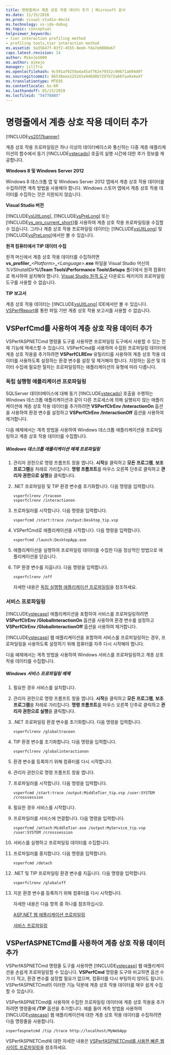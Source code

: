 ```yaml
---
title: 명령줄에서 계층 상호 작용 데이터 추가 | Microsoft 문서
ms.date: 11/15/2016
ms.prod: visual-studio-dev14
ms.technology: vs-ide-debug
ms.topic: conceptual
helpviewer_keywords:
- tier interaction profiling method
- profiling tools,tier interaction method
ms.assetid: 5a35647f-03f2-4555-8eeb-fda7e0080e67
caps.latest.revision: 14
author: MikeJo5000
ms.author: mikejo
manager: jillfra
ms.openlocfilehash: 9c591af9259a4a45af762e79552c99671a094d0f
ms.sourcegitcommit: 8b538eea125241e9d6d8b7297b72a66faa9a4a47
ms.translationtype: MTE95
ms.contentlocale: ko-KR
ms.lasthandoff: 01/23/2019
ms.locfileid: "54778885"
---
```

# <a name="adding-tier-interaction-data-from-the-command-line"></a>명령줄에서 계층 상호 작용 데이터 추가
[!INCLUDE[vs2017banner](../includes/vs2017banner.md)]

계층 상호 작용 프로파일링은 하나 이상의 데이터베이스와 통신하는 다중 계층 애플리케이션의 함수에서 동기 [!INCLUDE[vstecado](../includes/vstecado-md.md)] 호출의 실행 시간에 대한 추가 정보를 제공합니다.  
  
 **Windows 8 및 Windows Server 2012**  
  
 Windows 8 데스크톱 앱 및 Windows Server 2012 앱에서 계층 상호 작용 데이터를 수집하려면 계측 방법을 사용해야 합니다. Windows 스토어 앱에서 계층 상호 작용 데이터를 수집하는 것은 지원되지 않습니다.  
  
 **Visual Studio 버전**  
  
 [!INCLUDE[vsUltLong](../includes/vsultlong-md.md)], [!INCLUDE[vsPreLong](../includes/vsprelong-md.md)] 또는 [!INCLUDE[vs_pro_current_short](../includes/vs-pro-current-short-md.md)]를 사용하여 계층 상호 작용 프로파일링을 수집할 수 있습니다. 그러나 계층 상호 작용 프로파일링 데이터는 [!INCLUDE[vsUltLong](../includes/vsultlong-md.md)] 및 [!INCLUDE[vsPreLong](../includes/vsprelong-md.md)]에서만 볼 수 있습니다.  
  
 **원격 컴퓨터에서 TIP 데이터 수집**  
  
 원격 머신에서 계층 상호 작용 데이터를 수집하려면 **vs\_profiler\_**_\<Platform>_**\_**_\<Language>_**.exe** 파일을 Visual Studio 머신의 _%VSInstallDir_**%\Team Tools\Performance Tools\Setups** 폴더에서 원격 컴퓨터로 복사하여 설치해야 합니다. [Visual Studio 원격 도구](http://msdn.microsoft.com/library/90f45630-0d26-4698-8c1f-63f85a12db9c) 다운로드 패키지의 프로파일링 도구를 사용할 수 없습니다.  
  
 **TIP 보고서**  
  
 계층 상호 작용 데이터는 [!INCLUDE[vsUltLong](../includes/vsultlong-md.md)] IDE에서만 볼 수 있습니다. [VSPerfReport](../profiling/vsperfreport.md)를 통한 파일 기반 계층 상호 작용 보고서를 사용할 수 없습니다.  
  
## <a name="adding-tier-interaction-data-with-vsperfcmd"></a>VSPerfCmd를 사용하여 계층 상호 작용 데이터 추가  
 VSPerfASPNETCmd 명령줄 도구를 사용하면 프로파일링 도구에서 사용할 수 있는 전체 기능에 액세스할 수 있습니다. VSPerfCmd를 사용하여 수집된 프로파일링 데이터에 계층 상호 작용을 추가하려면 **VSPerfCLREnv** 유틸리티를 사용하여 계층 상호 작용 데이터를 사용하도록 설정하는 환경 변수를 설정 및 제거해야 합니다. 지정하는 옵션 및 데이터 수집에 필요한 절차는 프로파일링하는 애플리케이션의 유형에 따라 다릅니다.  
  
### <a name="profiling-stand-alone-applications"></a>독립 실행형 애플리케이션 프로파일링  
 SQLServer 데이터베이스에 대해 동기 [!INCLUDE[vstecado](../includes/vstecado-md.md)] 호출을 수행하는 Windows 데스크톱 애플리케이션과 같이 다른 프로세스에 의해 실행되지 않는 애플리케이션에 계층 상호 작용 데이터를 추가하려면 **VSPerfClrEnv /InteractionOn** 옵션을 사용하여 환경 변수를 설정하고 **VSPerfClrEnv /InteractionOff** 옵션을 사용하여 제거합니다.  
  
 다음 예제에서는 계측 방법을 사용하여 Windows 데스크톱 애플리케이션을 프로파일링하고 계층 상호 작용 데이터를 수집합니다.  
  
##### <a name="profiling-a-windows-desktop-application-example"></a>Windows 데스크톱 애플리케이션 예제 프로파일링  
  
1. 관리자 권한으로 명령 프롬프트 창을 엽니다. **시작**을 클릭하고 **모든 프로그램**, **보조 프로그램**을 차례로 가리킵니다. **명령 프롬프트**를 마우스 오른쪽 단추로 클릭하고 **관리자 권한으로 실행**을 클릭합니다.  
  
2. .NET 프로파일링 및 TIP 환경 변수를 초기화합니다. 다음 명령을 입력합니다.  
  
   ```  
   vsperfclrenv /traceon  
   vsperfclrenv /interactionon  
   ```  
  
3. 프로파일러를 시작합니다. 다음 명령을 입력합니다.  
  
   ```  
   vsperfcmd /start:trace /output:Desktop_tip.vsp   
   ```  
  
4. VSPerfCmd로 애플리케이션을 시작합니다. 다음 명령을 입력합니다.  
  
   ```  
   vsperfcmd /launch:DesktopApp.exe  
   ```  
  
5. 애플리케이션을 실행하여 프로파일링 데이터를 수집한 다음 정상적인 방법으로 애플리케이션을 닫습니다.  
  
6. TIP 환경 변수를 지웁니다. 다음 명령을 입력합니다.  
  
   ```  
   vsperfclrenv /off  
   ```  
  
   자세한 내용은 [독립 실행형 애플리케이션 프로파일링](../profiling/command-line-profiling-of-stand-alone-applications.md)을 참조하세요.  
  
### <a name="profiling-services"></a>서비스 프로파일링  
 [!INCLUDE[vstecasp](../includes/vstecasp-md.md)] 애플리케이션을 포함하여 서비스를 프로파일링하려면 **VSPerfClrEnv /GlobalInteractionOn** 옵션을 사용하여 환경 변수를 설정하고 **VSPerfClrEnv /GlobalInteractionOff** 옵션을 사용하여 제거합니다.  
  
 [!INCLUDE[vstecasp](../includes/vstecasp-md.md)] 웹 애플리케이션을 포함하여 서비스를 프로파일링하는 경우, 프로파일링을 사용하도록 설정하기 위해 컴퓨터를 자주 다시 시작해야 합니다.  
  
 다음 예제에서는 계측 방법을 사용하여 Windows 서비스를 프로파일링하고 계층 상호 작용 데이터를 수집합니다.  
  
##### <a name="profiling-a-windows-service-example"></a>Windows 서비스 프로파일링 예제  
  
1. 필요한 경우 서비스를 설치합니다.  
  
2. 관리자 권한으로 명령 프롬프트 창을 엽니다. **시작**을 클릭하고 **모든 프로그램**, **보조 프로그램**을 차례로 가리킵니다. **명령 프롬프트**를 마우스 오른쪽 단추로 클릭하고 **관리자 권한으로 실행**을 클릭합니다.  
  
3. .NET 프로파일링 환경 변수를 초기화합니다. 다음 명령을 입력합니다.  
  
   ```  
   vsperfclrenv /globaltraceon  
   ```  
  
4. TIP 환경 변수를 초기화합니다. 다음 명령을 입력합니다.  
  
   ```  
   vsperfclrenv /globalinteractionon  
   ```  
  
5. 환경 변수를 등록하기 위해 컴퓨터를 다시 시작합니다.  
  
6. 관리자 권한으로 명령 프롬프트 창을 엽니다.  
  
7. 프로파일러를 시작합니다. 다음 명령을 입력합니다.  
  
   ```  
   vsperfcmd /start:trace /output:MiddleTier_tip.vsp /user:SYSTEM /crosssession   
   ```  
  
8. 필요한 경우 서비스를 시작합니다.  
  
9. 프로파일러를 서비스에 연결합니다. 다음 명령을 입력합니다.  
  
    ```  
    vsperfcmd /attach:MiddleTier.exe /output:MyService_tip.vsp /user:SYSTEM /crosssession   
    ```  
  
10. 서비스를 실행하고 프로파일링 데이터를 수집합니다.  
  
11. 프로파일러를 중지합니다. 다음 명령을 입력합니다.  
  
     `vsperfcmd /detach`  
  
12. .NET 및 TIP 프로파일링 환경 변수를 지웁니다. 다음 명령을 입력합니다.  
  
    ```  
    vsperfclrenv /globaloff  
    ```  
  
13. 지운 환경 변수를 등록하기 위해 컴퓨터를 다시 시작합니다.  
  
    자세한 내용은 다음 항목 중 하나를 참조하십시오.  
  
    [ASP.NET 웹 애플리케이션 프로파일링](../profiling/command-line-profiling-of-aspnet-web-applications.md)  
  
    [서비스 프로파일링](../profiling/command-line-profiling-of-services.md)  
  
## <a name="adding-tier-interaction-data-with-vsperfaspnetcmd"></a>VSPerfASPNETCmd를 사용하여 계층 상호 작용 데이터 추가  
 VSPerfASPNETCmd 명령줄 도구를 사용하면 [!INCLUDE[vstecasp](../includes/vstecasp-md.md)] 웹 애플리케이션을 손쉽게 프로파일링할 수 있습니다. **VSPerfCmd** 명령줄 도구와 비교하면 옵션 수가 더 적고, 환경 변수를 설정할 필요가 없으며, 컴퓨터를 다시 부팅하지 않아도 됩니다. VSPerfASPNETCmd의 이러한 기능 덕분에 계층 상호 작용 데이터를 매우 쉽게 수집할 수 있습니다.  
  
 VSPerfASPNETCmd를 사용하여 수집한 프로파일링 데이터에 계층 상호 작용을 추가하려면 명령줄에 **/TIP** 옵션을 추가합니다. 예를 들어 계측 방법을 사용하여 [!INCLUDE[vstecasp](../includes/vstecasp-md.md)] 웹 애플리케이션에 대한 계층 상호 작용 데이터를 수집하려면 다음 명령줄을 사용합니다.  
  
```  
vsperfaspnetcmd /tip /trace http://localhost/MyWebApp  
```  
  
 VSPerfASPNETCmd에 대한 자세한 내용은 [VSPerfASPNETCmd를 사용한 빠른 웹 사이트 프로파일링](../profiling/rapid-web-site-profiling-with-vsperfaspnetcmd.md)을 참조하세요.

